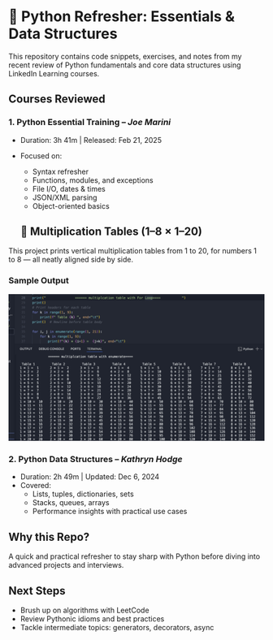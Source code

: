 # 🐍 Python Refresher: Essentials & Data Structures

This repository contains code snippets, exercises, and notes from my recent review of Python fundamentals and core data structures using LinkedIn Learning courses.

## Courses Reviewed

### 1. Python Essential Training – _Joe Marini_

- Duration: 3h 41m | Released: Feb 21, 2025
- Focused on:

  - Syntax refresher
  - Functions, modules, and exceptions
  - File I/O, dates & times
  - JSON/XML parsing
  - Object-oriented basics

  ## 🧮 Multiplication Tables (1–8 × 1–20)

This project prints vertical multiplication tables from 1 to 20, for numbers 1 to 8 — all neatly aligned side by side.

### Sample Output

![Multiplication Table Output](images/multiplication_table.png)

### 2. Python Data Structures – _Kathryn Hodge_

- Duration: 2h 49m | Updated: Dec 6, 2024
- Covered:
  - Lists, tuples, dictionaries, sets
  - Stacks, queues, arrays
  - Performance insights with practical use cases

## Why this Repo?

A quick and practical refresher to stay sharp with Python before diving into advanced projects and interviews.

## Next Steps

- Brush up on algorithms with LeetCode
- Review Pythonic idioms and best practices
- Tackle intermediate topics: generators, decorators, async
